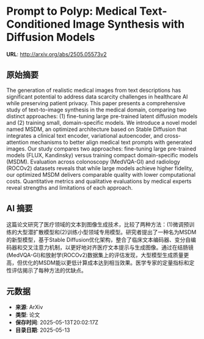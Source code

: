 # Prompt to Polyp: Medical Text-Conditioned Image Synthesis with Diffusion Models

**URL**: http://arxiv.org/abs/2505.05573v2

## 原始摘要

The generation of realistic medical images from text descriptions has
significant potential to address data scarcity challenges in healthcare AI
while preserving patient privacy. This paper presents a comprehensive study of
text-to-image synthesis in the medical domain, comparing two distinct
approaches: (1) fine-tuning large pre-trained latent diffusion models and (2)
training small, domain-specific models. We introduce a novel model named MSDM,
an optimized architecture based on Stable Diffusion that integrates a clinical
text encoder, variational autoencoder, and cross-attention mechanisms to better
align medical text prompts with generated images. Our study compares two
approaches: fine-tuning large pre-trained models (FLUX, Kandinsky) versus
training compact domain-specific models (MSDM). Evaluation across colonoscopy
(MedVQA-GI) and radiology (ROCOv2) datasets reveals that while large models
achieve higher fidelity, our optimized MSDM delivers comparable quality with
lower computational costs. Quantitative metrics and qualitative evaluations by
medical experts reveal strengths and limitations of each approach.


## AI 摘要

这篇论文研究了医疗领域的文本到图像生成技术，比较了两种方法：(1)微调预训练的大型潜扩散模型和(2)训练小型领域专用模型。研究者提出了一种名为MSDM的新型模型，基于Stable Diffusion优化架构，整合了临床文本编码器、变分自编码器和交叉注意力机制，以更好地对齐医疗文本提示与生成图像。通过在结肠镜(MedVQA-GI)和放射学(ROCOv2)数据集上的评估发现，大型模型生成质量更高，但优化的MSDM能以更低计算成本达到相当效果。医学专家的定量指标和定性评估揭示了每种方法的优缺点。

## 元数据

- **来源**: ArXiv
- **类型**: 论文
- **保存时间**: 2025-05-13T20:02:17Z
- **目录日期**: 2025-05-13
